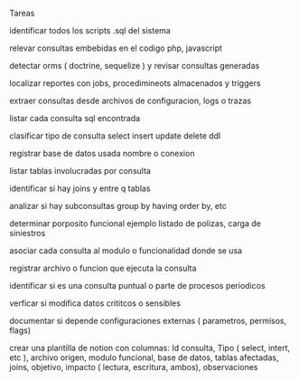 Tareas

identificar todos los scripts .sql del sistema

relevar consultas embebidas en el codigo php, javascript

detectar orms ( doctrine, sequelize ) y revisar consultas generadas

localizar reportes con jobs, procedimineots almacenados y triggers

extraer consultas desde archivos de configuracion, logs o trazas

listar cada consulta sql encontrada

clasificar tipo de consulta select insert update delete ddl

registrar base de datos usada nombre o conexion

listar tablas involucradas por consulta

identificar si hay joins y entre q tablas

analizar si hay subconsultas group by having order by, etc

determinar porposito funcional ejemplo listado de polizas, carga de siniestros

asociar cada consulta al modulo o funcionalidad donde se usa

registrar archivo o funcion que ejecuta la consulta

identificar si es una consulta puntual o parte de procesos periodicos

verficar si modifica datos crititcos o sensibles

documentar si depende configuraciones externas ( parametros, permisos, flags)

crear una plantilla de notion con columnas: Id consulta, Tipo ( select, intert, etc ), archivo origen, modulo funcional, base de datos, tablas afectadas, joins, objetivo, impacto ( lectura, escritura, ambos), observaciones